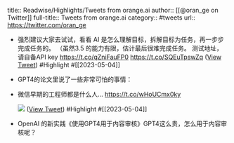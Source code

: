 title:: Readwise/Highlights/Tweets from orange.ai
author:: [[@oran_ge on Twitter]]
full-title:: Tweets from orange.ai
category:: #tweets
url:: https://twitter.com/oran_ge
- 强烈建议大家去试试，看看 AI 是怎么理解目标，拆解目标为任务，再一步步完成任务的。 （虽然3.5 的能力有限，估计最后很难完成任务。
  测试地址，请自备API key ​https://t.co/qZniFauFP0 https://t.co/SQEuTpswZq ([View Tweet](https://twitter.com/oran_ge/status/1646146714879905793)) #Highlight #[[2023-05-04]]
- GPT4的论文里说了一些非常可怕的事情：
- 微信早期的工程师都是什么人… https://t.co/wHoUCmx0ky
  
  ![](https://pbs.twimg.com/media/FrJOQduacAUc7aw.jpg) ([View Tweet](https://twitter.com/oran_ge/status/1635455671289397248)) #Highlight #[[2023-05-04]]
- OpenAI 的新实践《使用GPT4用于内容审核》GPT4这么贵，怎么用于内容审核呢？